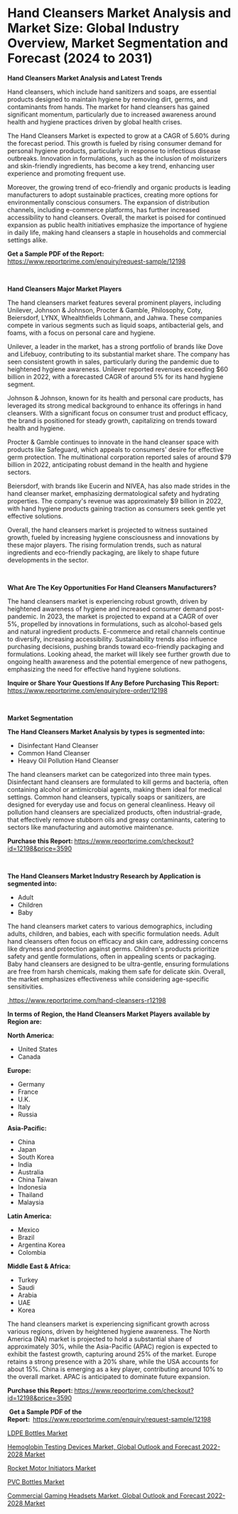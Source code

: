 <p><h1>Hand Cleansers Market Analysis and Market Size: Global Industry Overview, Market Segmentation and Forecast (2024 to 2031)</h1></p><p><strong>Hand Cleansers Market Analysis and Latest Trends</strong></p>
<p><p>Hand cleansers, which include hand sanitizers and soaps, are essential products designed to maintain hygiene by removing dirt, germs, and contaminants from hands. The market for hand cleansers has gained significant momentum, particularly due to increased awareness around health and hygiene practices driven by global health crises. </p><p>The Hand Cleansers Market is expected to grow at a CAGR of 5.60% during the forecast period. This growth is fueled by rising consumer demand for personal hygiene products, particularly in response to infectious disease outbreaks. Innovation in formulations, such as the inclusion of moisturizers and skin-friendly ingredients, has become a key trend, enhancing user experience and promoting frequent use.</p><p>Moreover, the growing trend of eco-friendly and organic products is leading manufacturers to adopt sustainable practices, creating more options for environmentally conscious consumers. The expansion of distribution channels, including e-commerce platforms, has further increased accessibility to hand cleansers. Overall, the market is poised for continued expansion as public health initiatives emphasize the importance of hygiene in daily life, making hand cleansers a staple in households and commercial settings alike.</p></p>
<p><strong>Get a Sample PDF of the Report:&nbsp;</strong> <a href="https://www.reportprime.com/enquiry/request-sample/12198">https://www.reportprime.com/enquiry/request-sample/12198</a></p>
<p>&nbsp;</p>
<p><strong>Hand Cleansers Major Market Players</strong></p>
<p><p>The hand cleansers market features several prominent players, including Unilever, Johnson & Johnson, Procter & Gamble, Philosophy, Coty, Beiersdorf, LYNX, Whealthfields Lohmann, and Jahwa. These companies compete in various segments such as liquid soaps, antibacterial gels, and foams, with a focus on personal care and hygiene.</p><p>Unilever, a leader in the market, has a strong portfolio of brands like Dove and Lifebuoy, contributing to its substantial market share. The company has seen consistent growth in sales, particularly during the pandemic due to heightened hygiene awareness. Unilever reported revenues exceeding $60 billion in 2022, with a forecasted CAGR of around 5% for its hand hygiene segment.</p><p>Johnson & Johnson, known for its health and personal care products, has leveraged its strong medical background to enhance its offerings in hand cleansers. With a significant focus on consumer trust and product efficacy, the brand is positioned for steady growth, capitalizing on trends toward health and hygiene.</p><p>Procter & Gamble continues to innovate in the hand cleanser space with products like Safeguard, which appeals to consumers' desire for effective germ protection. The multinational corporation reported sales of around $79 billion in 2022, anticipating robust demand in the health and hygiene sectors.</p><p>Beiersdorf, with brands like Eucerin and NIVEA, has also made strides in the hand cleanser market, emphasizing dermatological safety and hydrating properties. The company's revenue was approximately $9 billion in 2022, with hand hygiene products gaining traction as consumers seek gentle yet effective solutions.</p><p>Overall, the hand cleansers market is projected to witness sustained growth, fueled by increasing hygiene consciousness and innovations by these major players. The rising formulation trends, such as natural ingredients and eco-friendly packaging, are likely to shape future developments in the sector.</p></p>
<p>&nbsp;</p>
<p><strong>What Are The Key Opportunities For Hand Cleansers Manufacturers?</strong></p>
<p><p>The hand cleansers market is experiencing robust growth, driven by heightened awareness of hygiene and increased consumer demand post-pandemic. In 2023, the market is projected to expand at a CAGR of over 5%, propelled by innovations in formulations, such as alcohol-based gels and natural ingredient products. E-commerce and retail channels continue to diversify, increasing accessibility. Sustainability trends also influence purchasing decisions, pushing brands toward eco-friendly packaging and formulations. Looking ahead, the market will likely see further growth due to ongoing health awareness and the potential emergence of new pathogens, emphasizing the need for effective hand hygiene solutions.</p></p>
<p><strong>Inquire or Share Your Questions If Any Before Purchasing This Report:</strong> <a href="https://www.reportprime.com/enquiry/pre-order/12198">https://www.reportprime.com/enquiry/pre-order/12198</a></p>
<p>&nbsp;</p>
<p><strong>Market Segmentation</strong></p>
<p><strong>The Hand Cleansers Market Analysis by types is segmented into:</strong></p>
<p><ul><li>Disinfectant Hand Cleanser</li><li>Common Hand Cleanser</li><li>Heavy Oil Pollution Hand Cleanser</li></ul></p>
<p><p>The hand cleansers market can be categorized into three main types. Disinfectant hand cleansers are formulated to kill germs and bacteria, often containing alcohol or antimicrobial agents, making them ideal for medical settings. Common hand cleansers, typically soaps or sanitizers, are designed for everyday use and focus on general cleanliness. Heavy oil pollution hand cleansers are specialized products, often industrial-grade, that effectively remove stubborn oils and greasy contaminants, catering to sectors like manufacturing and automotive maintenance.</p></p>
<p><strong>Purchase this Report:&nbsp;</strong><a href="https://www.reportprime.com/checkout?id=12198&price=3590">https://www.reportprime.com/checkout?id=12198&price=3590</a></p>
<p>&nbsp;</p>
<p><strong>The Hand Cleansers Market Industry Research by Application is segmented into:</strong></p>
<p><ul><li>Adult</li><li>Children</li><li>Baby</li></ul></p>
<p><p>The hand cleansers market caters to various demographics, including adults, children, and babies, each with specific formulation needs. Adult hand cleansers often focus on efficacy and skin care, addressing concerns like dryness and protection against germs. Children's products prioritize safety and gentle formulations, often in appealing scents or packaging. Baby hand cleansers are designed to be ultra-gentle, ensuring formulations are free from harsh chemicals, making them safe for delicate skin. Overall, the market emphasizes effectiveness while considering age-specific sensitivities.</p></p>
<p><a href="https://www.reportprime.com/hand-cleansers-r12198">&nbsp;https://www.reportprime.com/hand-cleansers-r12198</a></p>
<p><strong>In terms of Region, the Hand Cleansers Market Players available by Region are:</strong></p>
<p>
    <p> <strong> North America: </strong>
        <ul>
            <li>United States</li>
            <li>Canada</li>
        </ul>
        </p> 
    <p> <strong> Europe: </strong>
        <ul>
            <li>Germany</li>
            <li>France</li>
            <li>U.K.</li>
            <li>Italy</li>
            <li>Russia</li>
        </ul>
        </p> 
    <p> <strong> Asia-Pacific: </strong>
        <ul>
            <li>China</li>
            <li>Japan</li>
            <li>South Korea</li>
            <li>India</li>
            <li>Australia</li>
            <li>China Taiwan</li>
            <li>Indonesia</li>
            <li>Thailand</li>
            <li>Malaysia</li>
        </ul>
        </p> 
    <p> <strong> Latin America: </strong>
        <ul>
            <li>Mexico</li>
            <li>Brazil</li>
            <li>Argentina Korea</li>
            <li>Colombia</li>
        </ul>
        </p> 
    <p> <strong> Middle East & Africa: </strong>
        <ul>
            <li>Turkey</li>
            <li>Saudi</li>
            <li>Arabia</li>
            <li>UAE</li>
            <li>Korea</li>
        </ul>
    </p>
    </p>
<p><p>The hand cleansers market is experiencing significant growth across various regions, driven by heightened hygiene awareness. The North America (NA) market is projected to hold a substantial share of approximately 30%, while the Asia-Pacific (APAC) region is expected to exhibit the fastest growth, capturing around 25% of the market. Europe retains a strong presence with a 20% share, while the USA accounts for about 15%. China is emerging as a key player, contributing around 10% to the overall market. APAC is anticipated to dominate future expansion.</p></p>
<p><strong>Purchase this Report: </strong><a href="https://www.reportprime.com/checkout?id=12198&price=3590">https://www.reportprime.com/checkout?id=12198&price=3590</a></p>
<p>&nbsp;<strong>Get a Sample PDF of the Report:&nbsp;&nbsp;</strong><a href="https://www.reportprime.com/enquiry/request-sample/12198">https://www.reportprime.com/enquiry/request-sample/12198</a></p>
<p><strong></strong></p>
<p><p><a href="https://medium.com/@daveblock12/ldpe-bottles-industry-forecast-market-shifts-and-strategic-imperatives-2024-2031-dec94ba773bf">LDPE Bottles Market</a></p><p><a href="https://www.linkedin.com/pulse/global-hemoglobin-testing-devices-market-outlook-forecast-v7ohf?trackingId=g3y6gtobQOy6KStaciJKxQ%3D%3D">Hemoglobin Testing Devices Market, Global Outlook and Forecast 2022-2028 Market</a></p><p><a href="https://issuu.com/reportprime-2/docs/rocket-motor-initiators-market-size_189589f81aaced">Rocket Motor Initiators Market</a></p><p><a href="https://medium.com/@daveblock12/market-leaders-and-laggards-global-pvc-bottles-market-trends-and-forecast-2024-2031-f283d10daea6">PVC Bottles Market</a></p><p><a href="https://www.linkedin.com/pulse/commercial-gaming-headsets-market-global-outlook-forecast-nlmaf?trackingId=E52oKIG6TGKbSa83sNHvcA%3D%3D">Commercial Gaming Headsets Market, Global Outlook and Forecast 2022-2028 Market</a></p></p>